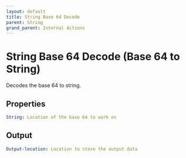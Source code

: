 ```yaml
---
layout: default
title: String Base 64 Decode
parent: String
grand_parent: Internal Actions
---
```

# String Base 64 Decode (Base 64 to String)
Decodes the base 64 to string.

## Properties
```yaml
String: Location of the base 64 to work on
```

## Output
```yaml
Output-location: Location to store the output data
```
